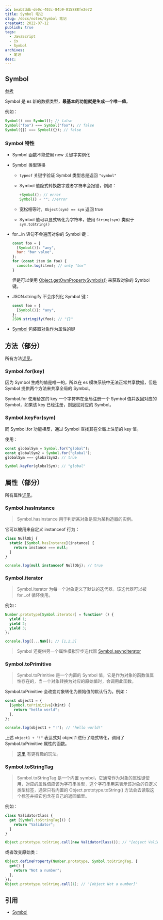 ```yaml
---
id: beab2ddb-de0c-403c-84b9-015888fe2e72
title: Symbol 笔记
slug: /docs/notes/Symbol 笔记
createAt: 2022-07-12
publish: true
tags:
  - JavaScript
  - js
  - Symbol
archives:
  - 笔记
desc:
---
```


## Symbol

[参考][1]

Symbol 是 es 新的数据类型，**最基本的功能就是生成一个唯一值**。

例如：

```js
Symbol() === Symbol(); // false
Symbol("foo") === Symbol("foo"); // false
Symbol({}) === Symbol({}); // false
```

### Symbol 特性

- Symbol 函数不能使用 new 关键字实例化

- Symbol 类型转换

  - `typeof` 关键字验证 Symbol 类型总是返回 `"symbol"`

  - Symbol 值隐式转换数字或者字符串会报错，例如：

    ```js
    +Symbol(); // error
    Symbol() + ""; //error
    ```

  - 宽松相等时，`Object(sym) == sym` 返回 true

  - Symbol 值可以显式转化为字符串，使用 `String(sym)` 类似于 `sym.toString()`

- for...in 语句不会遍历对象的 Symbol 键：

  ```js
  const foo = {
    [Symbol()]: "any",
    bar: "bar value",
  };
  for (const item in foo) {
    console.log(item); // only "bar"
  }
  ```

  但是可以使用 [Object.getOwnPropertySymbols()][2] 来获取对象的 Symbol 键。

- JSON.stringify 不会序列化 Symbol 键：

  ```js
  const foo = {
    [Symbol()]: "any",
  };
  JSON.stringify(foo); // "{}"
  ```

- [Symbol 包装器对象作为属性的键](https://developer.mozilla.org/zh-CN/docs/Web/JavaScript/Reference/Global_Objects/Symbol#symbol_%E5%8C%85%E8%A3%85%E5%99%A8%E5%AF%B9%E8%B1%A1%E4%BD%9C%E4%B8%BA%E5%B1%9E%E6%80%A7%E7%9A%84%E9%94%AE)

## 方法（部分）

所有方法[详见][1]。

### Symbol.for(key)

因为 Symbol 生成的值是唯一的，所以在 es 模块系统中无法正常共享数据，但是 Symbol 提供两个方法来共享全局的 Symbol。

Symbol.for 使用给定的 key 一个字符串在全局注册一个 Symbol 值并返回对应的 Symbol，如果该 key 已经注册，则返回对应的 Symbol。

### Symbol.keyFor(sym)

同 Symbol.for 功能相反，通过 Symbol 查找其在全局上注册的 key 值。

使用：

```js
const globalSym = Symbol.for("global");
const globalSym2 = Symbol.for("global");
globalSym === globalSym2; // true

Symbol.keyFor(globalSym); // "global"
```

## 属性（部分）

所有属性[详见][1]。

### Symbol.hasInstance

> Symbol.hasInstance 用于判断某对象是否为某构造器的实例。

它可以被用来自定义 instanceof 行为：

```js
class NullObj {
  static [Symbol.hasInstance](instance) {
    return instance === null;
  }
}

console.log(null instanceof NullObj); // true
```

### Symbol.iterator

> Symbol.iterator 为每一个对象定义了默认的迭代器。该迭代器可以被 for...of 循环使用。

例如：

```js
Number.prototype[Symbol.iterator] = function* () {
  yield 1;
  yield 2;
  yield 3;
};

console.log([...NaN]); // [1,2,3]
```

> Symbol 还提供另一个属性模拟异步迭代器 [Symbol.asyncIterator](https://developer.mozilla.org/zh-CN/docs/Web/JavaScript/Reference/Global_Objects/Symbol/asyncIterator)

### Symbol.toPrimitive

> Symbol.toPrimitive 是一个内置的 Symbol 值，它是作为对象的函数值属性存在的，当一个对象转换为对应的原始值时，会调用此函数。

Symbol.toPrimitive 会改变对象转化为原始值的默认行为。例如：

```js
const object1 = {
  [Symbol.toPrimitive](hint) {
    return "hello world";
  },
};

console.log(object1 + "!"); // "hello world!"
```

上述 `object1 + "!"` 表达式对 object1 进行了隐式转化，调用了 Symbol.toPrimitive 属性的函数。

> [这里](https://juejin.cn/post/7079936779914051615#heading-10) 有更有趣的玩法。

### Symbol.toStringTag

> Symbol.toStringTag 是一个内置 symbol，它通常作为对象的属性键使用，对应的属性值应该为字符串类型，这个字符串用来表示该对象的自定义类型标签，通常只有内置的 Object.prototype.toString() 方法会去读取这个标签并把它包含在自己的返回值里。

例如：

```js
class ValidatorClass {
  get [Symbol.toStringTag]() {
    return "Validator";
  }
}

Object.prototype.toString.call(new ValidatorClass()); // "[object Validator]"
```

或者改变原始类：

```js
Object.defineProperty(Number.prototype, Symbol.toStringTag, {
  get() {
    return "Not a number";
  },
});
Object.prototype.toString.call(1); // '[object Not a number]'
```

## 引用

- [Symbol][1]

[1]: https://developer.mozilla.org/zh-CN/docs/Web/JavaScript/Reference/Global_Objects/Symbol
[2]: https://developer.mozilla.org/zh-CN/docs/Web/JavaScript/Reference/Global_Objects/Object/getOwnPropertySymbols
